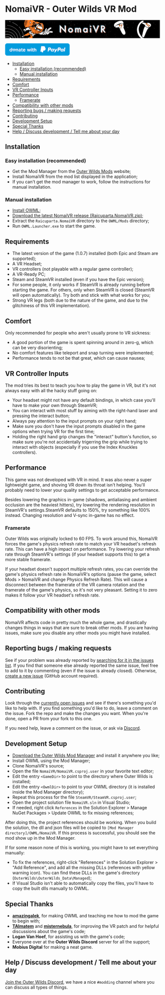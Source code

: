 # NomaiVR - Outer Wilds VR Mod

![NomaiVR](banner/banner.png)

[![Donate with PayPal](paypal-button.png)](https://paypal.me/raicuparta/5usd)

<!-- TOC -->

- [Installation](#installation)
  - [Easy installation (recommended)](#easy-installation-recommended)
  - [Manual installation](#manual-installation)
- [Requirements](#requirements)
- [Comfort](#comfort)
- [VR Controller Inputs](#vr-controller-inputs)
- [Performance](#performance)
  - [Framerate](#framerate)
- [Compatibility with other mods](#compatibility-with-other-mods)
- [Reporting bugs / making requests](#reporting-bugs--making-requests)
- [Contributing](#contributing)
- [Development Setup](#development-setup)
- [Special Thanks](#special-thanks)
- [Help / Discuss development / Tell me about your day](#help--discuss-development--tell-me-about-your-day)

<!-- /TOC -->

## Installation

### Easy installation (recommended)

- Get the Mod Manager from the [Outer Wilds Mods](https://outerwildsmods.com/) website;
- Install NomaiVR from the mod list displayed in the application;
- If you can't get the mod manager to work, follow the instructions for manual installation.

### Manual installation

- [Install OWML](https://github.com/amazingalek/owml#installation);
- [Download the latest NomaiVR release (Raicuparta.NomaiVR.zip)](https://github.com/Raicuparta/NomaiVR/releases/latest);
- Extract the `Raicuparta.NomaiVR` directory to the `OWML/Mods` directory;
- Run `OWML.Launcher.exe` to start the game.

## Requirements

- The latest version of the game (1.0.7) installed (both Epic and Steam are supported);
- A VR Headset;
- VR controllers (not playable with a regular game controller);
- A VR-Ready PC;
- Steam and SteamVR installed (even if you have the Epic version);
- For some people, it only works if SteamVR is already running before starting the game. For others, only when SteamVR is closed (SteamVR will open automatically). Try both and stick with what works for you;
- Strong VR legs (both due to the nature of the game, and due to the glitchiness of this VR implementation).

## Comfort

Only recommended for people who aren't usually prone to VR sickness:

- A good portion of the game is spent spinning around in zero-g, which can be very disorienting;
- No comfort features like teleport and snap turning were implemented;
- Performance tends to not be that great, which can cause nausea;

## VR Controller Inputs

The mod tries its best to teach you how to play the game in VR, but it's not always easy with all the hacky stuff going on:

- Your headset might not have any default bindings, in which case you'll have to make your own through SteamVR;
- You can interact with most stuff by aiming with the right-hand laser and pressing the interact button;
- Always pay attention to the input prompts on your right hand;
- Make sure you don't have the input prompts disabled in the game options when trying VR for the first time;
- Holding the right hand grip changes the "interact" button's function, so make sure you're not accidentally trigerring the grip while trying to interact with objects (especially if you use the Index Knuckles controllers).

## Performance

This game was not developed with VR in mind. It was also never a super lightweight game, and shoving VR down its throat isn't helping. You'll probably need to lower your quality settings to get acceptable performance.

Besides lowering the graphics in-game (shadows, antialiasing and ambient occlusion are the heaviest hitters), try lowering the rendering resolution in SteamVR's settings.SteamVR defaults to 150%, try something like 100% instead. Changing resolution and V-sync in-game has no effect.

### Framerate

Outer Wilds was originally locked to 60 FPS. To work around this, NomaiVR forces the game's physics refresh rate to match your VR headset's refresh rate. This can have a high impact on performance. Try lowering your refresh rate through SteamVR's settings (if your headset supports this) to get a more stable framerate.

If your headset doesn't support multiple refresh rates, you can override the game's physics refresh rate in NomaiVR's options (pause the game, select Mods > NomaiVR and change Physics Refresh Rate). This will cause a disconnect between the framerate of the VR camera rotation and the framerate of the game's physics, so it's not very pleasant. Setting it to zero makes it follow your VR headset's refresh rate.

## Compatibility with other mods

NomaiVR affects code in pretty much the whole game, and drastically changes things in ways that are sure to break other mods. If you are having issues, make sure you disable any other mods you might have installed.

## Reporting bugs / making requests

See if your problem was already reported by [searching for it in the issues list](https://github.com/Raicuparta/nomai-vr/issues?q=is%3Aissue). If you find that someone else already reported the same issue, feel free to add to it by commenting (even if the issue is already closed). Otherwise, [create a new issue](https://github.com/Raicuparta/nomai-vr/issues/new/choose) (GitHub account required).

## Contributing

Look through the [currently open issues](https://github.com/Raicuparta/NomaiVR/issues) and see if there's something you'd like to help with. If you find something you'd like to do, leave a comment on the issue. Fork the repo and make the changes you want. When you're done, open a PR from your fork to this one.

If you need help, leave a comment on the issue, or ask via [Discord](https://discord.gg/Sftcc9Z).

## Development Setup

- [Download the Outer Wilds Mod Manager](https://outerwildsmods.com/) and install it anywhere you like;
- Install OWML using the Mod Manager;
- Clone NomaiVR's source;
- Open the file `NomaiVR/NomaiVR.csproj.user` in your favorite text editor;
- Edit the entry `<GameDir>` to point to the directory where Outer Wilds is installed;
- Edit the entry `<OwmlDir>` to point to your OWML directory (it is installed inside the Mod Manager directory);
- Repeat this process for the file `SteamVR/SteamVR.csproj.user`;
- Open the project solution file `NomaiVR.sln` in Visual Studio;
- If needed, right click `References` in the Solution Explorer > Manage NuGet Packages > Update OWML to fix missing references;

After doing this, the project references should be working. When you build the solution, the dll and json files will be copied to `[Mod Manager directory]/OWML/NomaiVR`. If this process is successful, you should see the mod show up in the Mod Manager.

If for some reason none of this is working, you might have to set everything manually:

- To fix the references, right-click "References" in the Solution Explorer > "Add Reference", and add all the missing DLLs (references with yellow warning icon). You can find these DLLs in the game's directory (`OuterWilds\OuterWilds_Data\Managed`);
- If Visual Studio isn't able to automatically copy the files, you'll have to copy the built dlls manually to OWML.

## Special Thanks

- **[amazingalek](https://github.com/amazingalek)**, for making OWML and teaching me how to mod the game to begin with;
- **[TAImatem](https://github.com/TAImatem)** and **[misternebula](https://github.com/misternebula)**, for improving the VR patch and for helpful discussions about the game's code;
- **Logan Van Hoef**, for assisting us with the game's code;
- Everyone over at the **Outer Wilds Discord** server for all the support;
- **Mobius Digital** for making a neat game.

## Help / Discuss development / Tell me about your day

[Join the Outer Wilds Discord](https://discord.gg/Sftcc9Z), we have a nice `#modding` channel where you can discuss all types of things.
